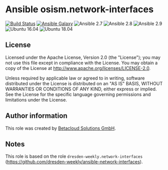 # Ansible osism.network-interfaces

[![Build Status](https://travis-ci.org/osism/ansible-network-interfaces.svg?branch=master)](https://travis-ci.org/osism/ansible-network-interfaces)
[![Ansible Galaxy](https://img.shields.io/badge/Ansible%20Galaxy-osism.network--interfaces-blue.svg)](https://galaxy.ansible.com/osism/network-interfaces/)
![Ansible 2.7](https://img.shields.io/badge/Ansible-2.7-green.png?style=flat)
![Ansible 2.8](https://img.shields.io/badge/Ansible-2.8-green.png?style=flat)
![Ansible 2.9](https://img.shields.io/badge/Ansible-2.9-green.png?style=flat)
![Ubuntu 16.04](https://img.shields.io/badge/Ubuntu-16.04-orange.png?style=flat)
![Ubuntu 18.04](https://img.shields.io/badge/Ubuntu-18.04-orange.png?style=flat)

License
-------

Licensed under the Apache License, Version 2.0 (the "License");
you may not use this file except in compliance with the License.
You may obtain a copy of the License at http://www.apache.org/licenses/LICENSE-2.0.

Unless required by applicable law or agreed to in writing, software
distributed under the License is distributed on an "AS IS" BASIS,
WITHOUT WARRANTIES OR CONDITIONS OF ANY KIND, either express or implied.
See the License for the specific language governing permissions and
limitations under the License.

Author information
------------------

This role was created by [Betacloud Solutions GmbH](https://betacloud-solutions.de).

Notes
-----

This role is based on the role ``dresden-weekly.network-interfaces`` (https://github.com/dresden-weekly/ansible-network-interfaces).
